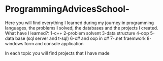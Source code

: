 # ProgrammingAdvicesSchool-
Here you will find everything I learned during my journey in programming languages, the problems I solved, the databases and the projects I created.
What have I learned?:
1-c++ 
2-problem solvent
3-data structure 
4-oop
5-data base (sql server and t-sql)
6-c# and oop in c#
7-.net fraemwork 
8-windows form and console application 

In each topic you will find projects that I have made
